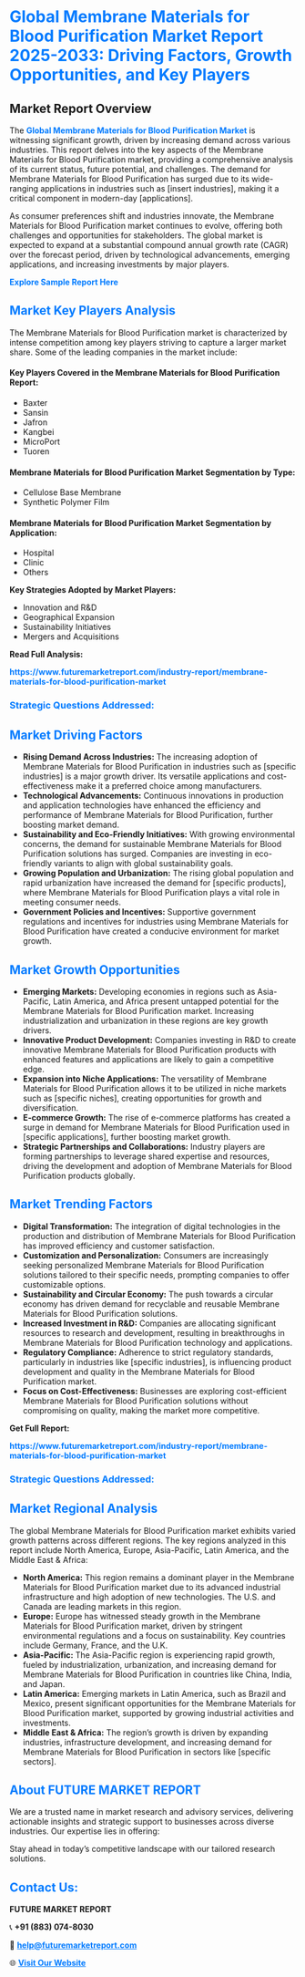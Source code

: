 <h1 style="color: #007BFF;">Global Membrane Materials for Blood Purification Market Report 2025-2033: Driving Factors, Growth Opportunities, and Key Players</h1>

<section id="overview">
<h2>Market Report Overview</h2>
<p>The <a href="https://www.futuremarketreport.com/industry-report/membrane-materials-for-blood-purification-market" style="color: #007BFF; text-decoration: none;"><strong>Global Membrane Materials for Blood Purification Market</strong></a> is witnessing significant growth, driven by increasing demand across various industries. This report delves into the key aspects of the Membrane Materials for Blood Purification market, providing a comprehensive analysis of its current status, future potential, and challenges. The demand for Membrane Materials for Blood Purification has surged due to its wide-ranging applications in industries such as [insert industries], making it a critical component in modern-day [applications].</p>
<p>As consumer preferences shift and industries innovate, the Membrane Materials for Blood Purification market continues to evolve, offering both challenges and opportunities for stakeholders. The global market is expected to expand at a substantial compound annual growth rate (CAGR) over the forecast period, driven by technological advancements, emerging applications, and increasing investments by major players.</p>
</section>

<section id="overview">
<p><a href="https://www.futuremarketreport.com/request-sample/reportId=78298" style="color: #007BFF; text-decoration: none;"><strong>Explore Sample Report Here</strong></a></p>
</section>

<section id="key-players">
<h2 style="color: #007BFF;">Market Key Players Analysis</h2>
<p>The Membrane Materials for Blood Purification market is characterized by intense competition among key players striving to capture a larger market share. Some of the leading companies in the market include:</p>
<h4>Key Players Covered in the Membrane Materials for Blood Purification Report:</h4>
<ul><li>Baxter</li><li>Sansin</li><li>Jafron</li><li>Kangbei</li><li>MicroPort</li><li>Tuoren</li></ul>
<h4>Membrane Materials for Blood Purification Market Segmentation by Type:</h4>
<ul><li>Cellulose Base Membrane</li><li>Synthetic Polymer Film</li></ul>

<h4>Membrane Materials for Blood Purification Market Segmentation by Application:</h4>
<ul><li>Hospital</li><li>Clinic</li><li>Others</li></ul>
<p><strong>Key Strategies Adopted by Market Players:</strong></p>
<ul>
<li>Innovation and R&D</li>
<li>Geographical Expansion</li>
<li>Sustainability Initiatives</li>
<li>Mergers and Acquisitions</li>
</ul>
</section>

<section>
<p><strong>Read Full Analysis: </strong></p><a href="https://www.futuremarketreport.com/industry-report/membrane-materials-for-blood-purification-market" style="color: #007BFF; text-decoration: none;"><strong>https://www.futuremarketreport.com/industry-report/membrane-materials-for-blood-purification-market</strong></a>
<h3 style="color: #007BFF;">Strategic Questions Addressed:</h3>
</section>

<section id="driving-factors">
<h2 style="color: #007BFF;">Market Driving Factors</h2>
<ul>
<li><strong>Rising Demand Across Industries:</strong> The increasing adoption of Membrane Materials for Blood Purification in industries such as [specific industries] is a major growth driver. Its versatile applications and cost-effectiveness make it a preferred choice among manufacturers.</li>
<li><strong>Technological Advancements:</strong> Continuous innovations in production and application technologies have enhanced the efficiency and performance of Membrane Materials for Blood Purification, further boosting market demand.</li>
<li><strong>Sustainability and Eco-Friendly Initiatives:</strong> With growing environmental concerns, the demand for sustainable Membrane Materials for Blood Purification solutions has surged. Companies are investing in eco-friendly variants to align with global sustainability goals.</li>
<li><strong>Growing Population and Urbanization:</strong> The rising global population and rapid urbanization have increased the demand for [specific products], where Membrane Materials for Blood Purification plays a vital role in meeting consumer needs.</li>
<li><strong>Government Policies and Incentives:</strong> Supportive government regulations and incentives for industries using Membrane Materials for Blood Purification have created a conducive environment for market growth.</li>
</ul>
</section>

<section id="growth-opportunities">
<h2 style="color: #007BFF;">Market Growth Opportunities</h2>
<ul>
<li><strong>Emerging Markets:</strong> Developing economies in regions such as Asia-Pacific, Latin America, and Africa present untapped potential for the Membrane Materials for Blood Purification market. Increasing industrialization and urbanization in these regions are key growth drivers.</li>
<li><strong>Innovative Product Development:</strong> Companies investing in R&D to create innovative Membrane Materials for Blood Purification products with enhanced features and applications are likely to gain a competitive edge.</li>
<li><strong>Expansion into Niche Applications:</strong> The versatility of Membrane Materials for Blood Purification allows it to be utilized in niche markets such as [specific niches], creating opportunities for growth and diversification.</li>
<li><strong>E-commerce Growth:</strong> The rise of e-commerce platforms has created a surge in demand for Membrane Materials for Blood Purification used in [specific applications], further boosting market growth.</li>
<li><strong>Strategic Partnerships and Collaborations:</strong> Industry players are forming partnerships to leverage shared expertise and resources, driving the development and adoption of Membrane Materials for Blood Purification products globally.</li>
</ul>
</section>

<section id="trending-factors">
<h2 style="color: #007BFF;">Market Trending Factors</h2>
<ul>
<li><strong>Digital Transformation:</strong> The integration of digital technologies in the production and distribution of Membrane Materials for Blood Purification has improved efficiency and customer satisfaction.</li>
<li><strong>Customization and Personalization:</strong> Consumers are increasingly seeking personalized Membrane Materials for Blood Purification solutions tailored to their specific needs, prompting companies to offer customizable options.</li>
<li><strong>Sustainability and Circular Economy:</strong> The push towards a circular economy has driven demand for recyclable and reusable Membrane Materials for Blood Purification solutions.</li>
<li><strong>Increased Investment in R&D:</strong> Companies are allocating significant resources to research and development, resulting in breakthroughs in Membrane Materials for Blood Purification technology and applications.</li>
<li><strong>Regulatory Compliance:</strong> Adherence to strict regulatory standards, particularly in industries like [specific industries], is influencing product development and quality in the Membrane Materials for Blood Purification market.</li>
<li><strong>Focus on Cost-Effectiveness:</strong> Businesses are exploring cost-efficient Membrane Materials for Blood Purification solutions without compromising on quality, making the market more competitive.</li>
</ul>
</section>

<section>
<p><strong>Get Full Report: </strong></p><a href="https://www.futuremarketreport.com/industry-report/membrane-materials-for-blood-purification-market" style="color: #007BFF; text-decoration: none;"><strong>https://www.futuremarketreport.com/industry-report/membrane-materials-for-blood-purification-market</strong></a>
<h3 style="color: #007BFF;">Strategic Questions Addressed:</h3>
</section>


<section id="regional-analysis">
<h2 style="color: #007BFF;">Market Regional Analysis</h2>
<p>The global Membrane Materials for Blood Purification market exhibits varied growth patterns across different regions. The key regions analyzed in this report include North America, Europe, Asia-Pacific, Latin America, and the Middle East & Africa:</p>
<ul>
<li><strong>North America:</strong> This region remains a dominant player in the Membrane Materials for Blood Purification market due to its advanced industrial infrastructure and high adoption of new technologies. The U.S. and Canada are leading markets in this region.</li>
<li><strong>Europe:</strong> Europe has witnessed steady growth in the Membrane Materials for Blood Purification market, driven by stringent environmental regulations and a focus on sustainability. Key countries include Germany, France, and the U.K.</li>
<li><strong>Asia-Pacific:</strong> The Asia-Pacific region is experiencing rapid growth, fueled by industrialization, urbanization, and increasing demand for Membrane Materials for Blood Purification in countries like China, India, and Japan.</li>
<li><strong>Latin America:</strong> Emerging markets in Latin America, such as Brazil and Mexico, present significant opportunities for the Membrane Materials for Blood Purification market, supported by growing industrial activities and investments.</li>
<li><strong>Middle East & Africa:</strong> The region’s growth is driven by expanding industries, infrastructure development, and increasing demand for Membrane Materials for Blood Purification in sectors like [specific sectors].</li>
</ul>
</section>

<footer>
<h2 style="color: #007BFF;">About FUTURE MARKET REPORT</h2>
<p>We are a trusted name in market research and advisory services, delivering actionable insights and strategic support to businesses across diverse industries. Our expertise lies in offering:</p>

<p>Stay ahead in today’s competitive landscape with our tailored research solutions.</p>

<h2 style="color: #007BFF;">Contact Us:</h2>
<p><strong>FUTURE MARKET REPORT</strong></p>
<p>📞 <strong>+91 (883) 074-8030</strong></p>
<p>📧 <strong><a href="mailto:help@futuremarketreport.com" style="color: #007BFF;">help@futuremarketreport.com</a></strong></p>
<p>🌐 <strong><a href="https://www.futuremarketreport.com/" style="color: #007BFF;">Visit Our Website</a></strong></p>
</footer>